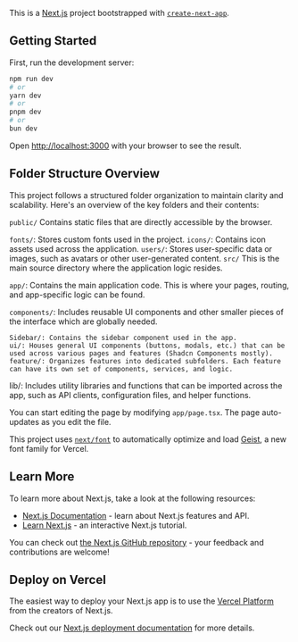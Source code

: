 This is a [Next.js](https://nextjs.org) project bootstrapped with [`create-next-app`](https://nextjs.org/docs/app/api-reference/cli/create-next-app).

## Getting Started

First, run the development server:

```bash
npm run dev
# or
yarn dev
# or
pnpm dev
# or
bun dev
```

Open [http://localhost:3000](http://localhost:3000) with your browser to see the result.
## Folder Structure Overview
This project follows a structured folder organization to maintain clarity and scalability. Here's an overview of the key folders and their contents:

```public/```
Contains static files that are directly accessible by the browser.

```fonts/```: Stores custom fonts used in the project.
```icons/```: Contains icon assets used across the application.
```users/```: Stores user-specific data or images, such as avatars or other user-generated content.
```src/```
This is the main source directory where the application logic resides.

```app/```: Contains the main application code. This is where your pages, routing, and app-specific logic can be found.

```components/```: Includes reusable UI components and other smaller pieces of the interface which are globally needed.

    Sidebar/: Contains the sidebar component used in the app.
    ui/: Houses general UI components (buttons, modals, etc.) that can be used across various pages and features (Shadcn Components mostly).
    feature/: Organizes features into dedicated subfolders. Each feature can have its own set of components, services, and logic.

lib/: Includes utility libraries and functions that can be imported across the app, such as API clients, configuration files, and helper functions.

You can start editing the page by modifying `app/page.tsx`. The page auto-updates as you edit the file.

This project uses [`next/font`](https://nextjs.org/docs/app/building-your-application/optimizing/fonts) to automatically optimize and load [Geist](https://vercel.com/font), a new font family for Vercel.

## Learn More

To learn more about Next.js, take a look at the following resources:

- [Next.js Documentation](https://nextjs.org/docs) - learn about Next.js features and API.
- [Learn Next.js](https://nextjs.org/learn) - an interactive Next.js tutorial.

You can check out [the Next.js GitHub repository](https://github.com/vercel/next.js) - your feedback and contributions are welcome!

## Deploy on Vercel

The easiest way to deploy your Next.js app is to use the [Vercel Platform](https://vercel.com/new?utm_medium=default-template&filter=next.js&utm_source=create-next-app&utm_campaign=create-next-app-readme) from the creators of Next.js.

Check out our [Next.js deployment documentation](https://nextjs.org/docs/app/building-your-application/deploying) for more details.
